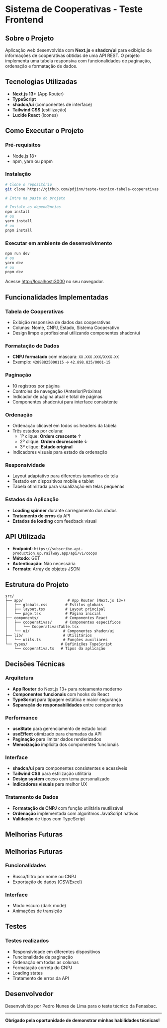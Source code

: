 # Sistema de Cooperativas - Teste Frontend

## Sobre o Projeto

Aplicação web desenvolvida com **Next.js** e **shadcn/ui** para exibição de informações de cooperativas obtidas de uma API REST. O projeto implementa uma tabela responsiva com funcionalidades de paginação, ordenação e formatação de dados.

##  Tecnologias Utilizadas

- **Next.js 13+** (App Router)
- **TypeScript**
- **shadcn/ui** (componentes de interface)
- **Tailwind CSS** (estilização)
- **Lucide React** (ícones)

## Como Executar o Projeto

### Pré-requisitos

- Node.js 18+
- npm, yarn ou pnpm

### Instalação

```bash
# Clone o repositório
git clone https://github.com/pdjinn/teste-tecnico-tabela-cooperativas

# Entre na pasta do projeto

# Instale as dependências
npm install
# ou
yarn install
# ou
pnpm install
```

### Executar em ambiente de desenvolvimento

```bash
npm run dev
# ou
yarn dev
# ou
pnpm dev
```

Acesse [http://localhost:3000](http://localhost:3000) no seu navegador.

##  Funcionalidades Implementadas

###  Tabela de Cooperativas

- Exibição responsiva de dados das cooperativas
- Colunas: Nome, CNPJ, Estado, Sistema Cooperativo
- Design limpo e profissional utilizando componentes shadcn/ui

###  Formatação de Dados

- **CNPJ formatado** com máscara: `XX.XXX.XXX/XXXX-XX`
- Exemplo: `42898825000115` → `42.898.825/0001-15`

###  Paginação

- 10 registros por página
- Controles de navegação (Anterior/Próxima)
- Indicador de página atual e total de páginas
- Componentes shadcn/ui para interface consistente

###  Ordenação

- Ordenação clicável em todos os headers da tabela
- Três estados por coluna:
  - 1º clique: **Ordem crescente** ↑
  - 2º clique: **Ordem decrescente** ↓
  - 3º clique: **Estado original**
- Indicadores visuais para estado da ordenação

###  Responsividade

- Layout adaptativo para diferentes tamanhos de tela
- Testado em dispositivos mobile e tablet
- Tabela otimizada para visualização em telas pequenas

###  Estados da Aplicação

- **Loading spinner** durante carregamento dos dados
- **Tratamento de erros** da API
- **Estados de loading** com feedback visual

##  API Utilizada

- **Endpoint**: `https://subscribe-api-production.up.railway.app/api/v1/coops`
- **Método**: GET
- **Autenticação**: Não necessária
- **Formato**: Array de objetos JSON

##  Estrutura do Projeto

```
src/
├── app/                    # App Router (Next.js 13+)
│   ├── globals.css        # Estilos globais
│   ├── layout.tsx         # Layout principal
│   └── page.tsx           # Página inicial
├── components/            # Componentes React
│   ├── cooperativas/      # Componentes específicos
│   │   └── CooperativasTable.tsx
│   └── ui/               # Componentes shadcn/ui
├── lib/                  # Utilitários
│   └── utils.ts          # Funções auxiliares
└── types/               # Definições TypeScript
    └── cooperativa.ts   # Tipos da aplicação
```

##  Decisões Técnicas

### Arquitetura
- **App Router** do Next.js 13+ para roteamento moderno
- **Componentes funcionais** com hooks do React
- **TypeScript** para tipagem estática e maior segurança
- **Separação de responsabilidades** entre componentes

### Performance
- **useState** para gerenciamento de estado local
- **useEffect** otimizado para chamadas da API
- **Paginação** para limitar dados renderizados
- **Memoização** implícita dos componentes funcionais

### Interface
- **shadcn/ui** para componentes consistentes e acessíveis
- **Tailwind CSS** para estilização utilitária
- **Design system** coeso com tema personalizado
- **Indicadores visuais** para melhor UX

### Tratamento de Dados
- **Formatação de CNPJ** com função utilitária reutilizável
- **Ordenação** implementada com algoritmos JavaScript nativos
- **Validação** de tipos com TypeScript

##  Melhorias Futuras
##  Melhorias Futuras

### Funcionalidades
- Busca/filtro por nome ou CNPJ
- Exportação de dados (CSV/Excel)

### Interface
-  Modo escuro (dark mode)
-  Animações de transição

##  Testes

### Testes realizados
- Responsividade em diferentes dispositivos
- Funcionalidade de paginação
- Ordenação em todas as colunas
- Formatação correta do CNPJ
- Loading states
- Tratamento de erros da API

## Desenvolvedor

Desenvolvido por Pedro Nunes de Lima para o teste técnico da Fenasbac.

---

**Obrigado pela oportunidade de demonstrar minhas habilidades técnicas!** 